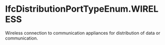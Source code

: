 IfcDistributionPortTypeEnum.WIRELESS
====================================
Wireless connection to communication appliances for distribution of data or
communication.  



